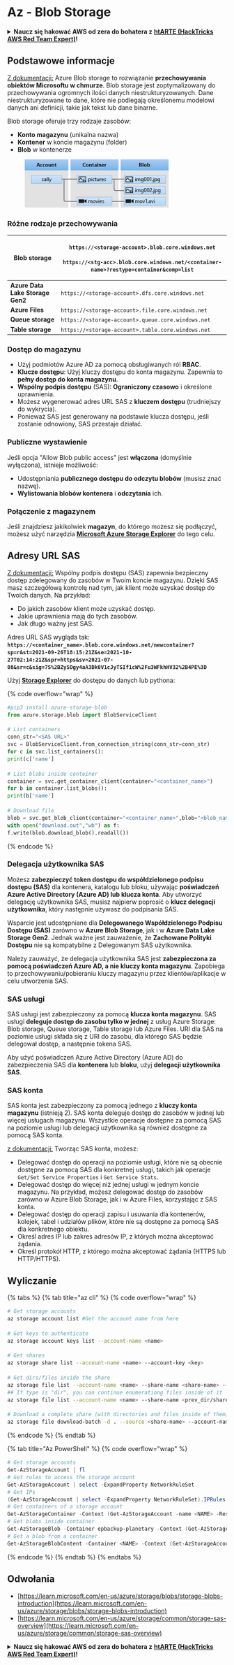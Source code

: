 # Az - Blob Storage

<details>

<summary><strong>Naucz się hakować AWS od zera do bohatera z</strong> <a href="https://training.hacktricks.xyz/courses/arte"><strong>htARTE (HackTricks AWS Red Team Expert)</strong></a><strong>!</strong></summary>

Inne sposoby wsparcia HackTricks:

* Jeśli chcesz zobaczyć swoją **firmę reklamowaną w HackTricks** lub **pobrać HackTricks w formacie PDF**, sprawdź [**SUBSCRIPTION PLANS**](https://github.com/sponsors/carlospolop)!
* Zdobądź [**oficjalne gadżety PEASS & HackTricks**](https://peass.creator-spring.com)
* Odkryj [**Rodzinę PEASS**](https://opensea.io/collection/the-peass-family), naszą kolekcję ekskluzywnych [**NFT**](https://opensea.io/collection/the-peass-family)
* **Dołącz do** 💬 [**grupy Discord**](https://discord.gg/hRep4RUj7f) lub [**grupy telegramowej**](https://t.me/peass) lub **śledź** nas na **Twitterze** 🐦 [**@hacktricks_live**](https://twitter.com/hacktricks_live)**.**
* **Podziel się swoimi sztuczkami hakerskimi, przesyłając PR-y do** [**HackTricks**](https://github.com/carlospolop/hacktricks) i [**HackTricks Cloud**](https://github.com/carlospolop/hacktricks-cloud) github repos.

</details>

## Podstawowe informacje

[Z dokumentacji:](https://learn.microsoft.com/en-us/azure/storage/blobs/storage-blobs-overview) Azure Blob storage to rozwiązanie **przechowywania obiektów Microsoftu w chmurze**. Blob storage jest zoptymalizowany do przechowywania ogromnych ilości danych niestrukturyzowanych. Dane niestrukturyzowane to dane, które nie podlegają określonemu modelowi danych ani definicji, takie jak tekst lub dane binarne.

Blob storage oferuje trzy rodzaje zasobów:

* **Konto magazynu** (unikalna nazwa)
* **Kontener** w koncie magazynu (folder)
* **Blob** w kontenerze

<figure><img src="../../../.gitbook/assets/image (6) (2).png" alt=""><figcaption></figcaption></figure>

### Różne rodzaje przechowywania

| **Blob storage**                 | <p><code>https://&#x3C;storage-account>.blob.core.windows.net</code><br><br><code>https://&#x3C;stg-acc>.blob.core.windows.net/&#x3C;container-name>?restype=container&#x26;comp=list</code></p> |
| -------------------------------- | ------------------------------------------------------------------------------------------------------------------------------------------------------------------------------------------------ |
| **Azure Data Lake Storage Gen2** | `https://<storage-account>.dfs.core.windows.net`                                                                                                                                                 |
| **Azure Files**                  | `https://<storage-account>.file.core.windows.net`                                                                                                                                                |
| **Queue storage**                | `https://<storage-account>.queue.core.windows.net`                                                                                                                                               |
| **Table storage**                | `https://<storage-account>.table.core.windows.net`                                                                                                                                               |

### Dostęp do magazynu <a href="#about-blob-storage" id="about-blob-storage"></a>

* Użyj podmiotów Azure AD za pomocą obsługiwanych ról **RBAC**.
* **Klucze dostępu**: Użyj kluczy dostępu do konta magazynu. Zapewnia to **pełny dostęp do konta magazynu**.
* **Wspólny podpis dostępu** (SAS): **Ograniczony czasowo** i określone uprawnienia.
* Możesz wygenerować adres URL SAS z **kluczem dostępu** (trudniejszy do wykrycia).
* Ponieważ SAS jest generowany na podstawie klucza dostępu, jeśli zostanie odnowiony, SAS przestaje działać.

### Publiczne wystawienie

Jeśli opcja "Allow Blob public access" jest **włączona** (domyślnie wyłączona), istnieje możliwość:

* Udostępniania **publicznego dostępu do odczytu blobów** (musisz znać nazwę).
* **Wylistowania blobów kontenera** i **odczytania** ich.

### Połączenie z magazynem

Jeśli znajdziesz jakikolwiek **magazyn**, do którego możesz się podłączyć, możesz użyć narzędzia [**Microsoft Azure Storage Explorer**](https://azure.microsoft.com/es-es/products/storage/storage-explorer/) do tego celu.

## Adresy URL SAS

[Z dokumentacji:](https://learn.microsoft.com/en-us/azure/storage/common/storage-sas-overview) Wspólny podpis dostępu (SAS) zapewnia bezpieczny dostęp zdelegowany do zasobów w Twoim koncie magazynu. Dzięki SAS masz szczegółową kontrolę nad tym, jak klient może uzyskać dostęp do Twoich danych. Na przykład:

* Do jakich zasobów klient może uzyskać dostęp.
* Jakie uprawnienia mają do tych zasobów.
* Jak długo ważny jest SAS.

Adres URL SAS wygląda tak: **`https://<container_name>.blob.core.windows.net/newcontainer?sp=r&st=2021-09-26T18:15:21Z&se=2021-10-27T02:14:21Z&spr=https&sv=2021-07-08&sr=c&sig=7S%2BZySOgy4aA3Dk0V1cJyTSIf1cW%2Fu3WFkhHV32%2B4PE%3D`**

Użyj [**Storage Explorer**](https://azure.microsoft.com/en-us/features/storage-explorer/) do dostępu do danych lub pythona:

{% code overflow="wrap" %}
```python
#pip3 install azure-storage-blob
from azure.storage.blob import BlobServiceClient

# List containers
conn_str="<SAS URL>"
svc = BlobServiceClient.from_connection_string(conn_str=conn_str)
for c in svc.list_containers():
print(c['name']

# List blobs inside conteiner
container = svc.get_container_client(container="<container_name>")
for b in container.list_blobs():
print(b['name']

# Download file
blob = svc.get_blob_client(container="<container_name>",blob="<blob_name>")
with open("download.out","wb") as f:
f.write(blob.download_blob().readall())
```
{% endcode %}

### Delegacja użytkownika SAS <a href="#user-delegation-sas" id="user-delegation-sas"></a>

Możesz **zabezpieczyć token dostępu do współdzielonego podpisu dostępu (SAS)** dla kontenera, katalogu lub bloku, używając **poświadczeń Azure Active Directory (Azure AD) lub klucza konta**. Aby utworzyć delegację użytkownika SAS, musisz najpierw poprosić o **klucz delegacji użytkownika**, który następnie używasz do podpisania SAS.

Wsparcie jest udostępniane dla **Delegowanego Współdzielonego Podpisu Dostępu (SAS)** zarówno w **Azure Blob Storage**, jak i w **Azure Data Lake Storage Gen2**. Jednak ważne jest zauważenie, że **Zachowane Polityki Dostępu** nie są kompatybilne z Delegowanym SAS użytkownika.

Należy zauważyć, że delegacja użytkownika SAS jest **zabezpieczona za pomocą poświadczeń Azure AD, a nie kluczy konta magazynu**. Zapobiega to przechowywaniu/pobieraniu kluczy magazynu przez klientów/aplikacje w celu utworzenia SAS.

### SAS usługi

SAS usługi jest zabezpieczony za pomocą **klucza konta magazynu**. SAS usługi **deleguje dostęp do zasobu tylko w jednej** z usług Azure Storage: Blob storage, Queue storage, Table storage lub Azure Files. URI dla SAS na poziomie usługi składa się z URI do zasobu, dla którego SAS będzie delegował dostęp, a następnie tokena SAS.

Aby użyć poświadczeń Azure Active Directory (Azure AD) do zabezpieczenia SAS dla **kontenera** lub **bloku**, użyj **delegacji użytkownika SAS**.

### SAS konta

SAS konta jest zabezpieczony za pomocą jednego z **kluczy konta magazynu** (istnieją 2). SAS konta deleguje dostęp do zasobów w jednej lub więcej usługach magazynu. Wszystkie operacje dostępne za pomocą SAS na poziomie usługi lub delegacji użytkownika są również dostępne za pomocą SAS konta.

[z dokumentacji:](https://learn.microsoft.com/en-us/rest/api/storageservices/create-account-sas) Tworząc SAS konta, możesz:

* Delegować dostęp do operacji na poziomie usługi, które nie są obecnie dostępne za pomocą SAS dla konkretnej usługi, takich jak operacje `Get/Set Service Properties` i `Get Service Stats`.
* Delegować dostęp do więcej niż jednej usługi w jednym koncie magazynu. Na przykład, możesz delegować dostęp do zasobów zarówno w Azure Blob Storage, jak i w Azure Files, korzystając z SAS konta.
* Delegować dostęp do operacji zapisu i usuwania dla kontenerów, kolejek, tabel i udziałów plików, które nie są dostępne za pomocą SAS dla konkretnego obiektu.
* Określ adres IP lub zakres adresów IP, z których można akceptować żądania.
* Określ protokół HTTP, z którego można akceptować żądania (HTTPS lub HTTP/HTTPS).

## Wyliczanie

{% tabs %}
{% tab title="az cli" %}
{% code overflow="wrap" %}
```bash
# Get storage accounts
az storage account list #Get the account name from here

# Get keys to authenticate
az storage account keys list --account-name <name>

# Get shares
az storage share list --account-name <name> --account-key <key>

# Get dirs/files inside the share
az storage file list --account-name <name> --share-name <share-name> --account-key <key>
## If type is "dir", you can continue enumerationg files inside of it
az storage file list --account-name <name> --share-name <prev_dir/share-name> --account-key <key>

# Download a complete share (with directories and files inside of them)
az storage file download-batch -d . --source <share-name> --account-name <name> --account-key <key>
```
{% endcode %}
{% endtab %}

{% tab title="Az PowerShell" %}
{% code overflow="wrap" %}
```powershell
# Get storage accounts
Get-AzStorageAccount | fl
# Get rules to access the storage account
Get-AzStorageAccount | select -ExpandProperty NetworkRuleSet
# Get IPs
(Get-AzStorageAccount | select -ExpandProperty NetworkRuleSet).IPRules
# Get containers of a storage account
Get-AzStorageContainer -Context (Get-AzStorageAccount -name <NAME> -ResourceGroupName <NAME>).context
# Get blobs inside container
Get-AzStorageBlob -Container epbackup-planetary -Context (Get-AzStorageAccount -name <name> -ResourceGroupName <name>).context
# Get a blob from a container
Get-AzStorageBlobContent -Container <NAME> -Context (Get-AzStorageAccount -name <NAME> -ResourceGroupName <NAME>).context -Blob <blob_name> -Destination .\Desktop\filename.txt
```
{% endcode %}
{% endtab %}
{% endtabs %}

## Odwołania

* [https://learn.microsoft.com/en-us/azure/storage/blobs/storage-blobs-introduction](https://learn.microsoft.com/en-us/azure/storage/blobs/storage-blobs-introduction)
* [https://learn.microsoft.com/en-us/azure/storage/common/storage-sas-overview](https://learn.microsoft.com/en-us/azure/storage/common/storage-sas-overview)

<details>

<summary><strong>Naucz się hakować AWS od zera do bohatera z</strong> <a href="https://training.hacktricks.xyz/courses/arte"><strong>htARTE (HackTricks AWS Red Team Expert)</strong></a><strong>!</strong></summary>

Inne sposoby wsparcia HackTricks:

* Jeśli chcesz zobaczyć swoją **firmę reklamowaną w HackTricks** lub **pobrać HackTricks w formacie PDF**, sprawdź [**PLAN SUBSKRYPCJI**](https://github.com/sponsors/carlospolop)!
* Zdobądź [**oficjalne gadżety PEASS & HackTricks**](https://peass.creator-spring.com)
* Odkryj [**Rodzinę PEASS**](https://opensea.io/collection/the-peass-family), naszą kolekcję ekskluzywnych [**NFT**](https://opensea.io/collection/the-peass-family)
* **Dołącz do** 💬 [**grupy Discord**](https://discord.gg/hRep4RUj7f) lub [**grupy telegramowej**](https://t.me/peass) lub **śledź** nas na **Twitterze** 🐦 [**@hacktricks_live**](https://twitter.com/hacktricks_live)**.**
* **Podziel się swoimi sztuczkami hakerskimi, przesyłając PR-y do** [**HackTricks**](https://github.com/carlospolop/hacktricks) i [**HackTricks Cloud**](https://github.com/carlospolop/hacktricks-cloud) github repos.

</details>

